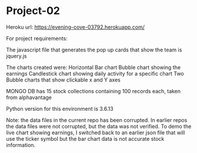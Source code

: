# Project-02
Heroku url:  https://evening-cove-03792.herokuapp.com/

For project requirements:

The javascript file that generates the pop up cards that show the team is jquery.js 

The charts created were: 
Horizontal Bar chart
Bubble chart showing the earnings
Candlestick chart showing daily activity for a specific chart
Two Bubble charts that show clickable x and Y axes

MONGO DB has 15 stock collections containing 100 records each, taken from alphavantage

Python version for this environment is 3.6.13

Note: the data files in the current repo has been corrupted.  In earlier repos the data files were not corrupted, but the data was not verified.  To demo the live chart showing earnings, I switched back to an earlier json file that will use the ticker symbol but the bar chart data is not accurate stock information.

